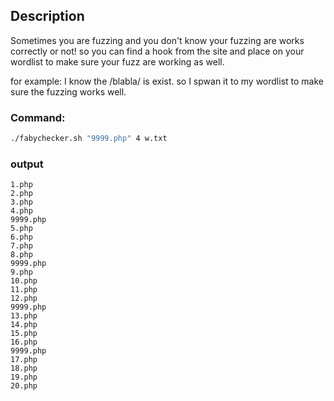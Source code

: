 ## Description

Sometimes you are fuzzing and you don't know your fuzzing are works correctly or not! so you can find a hook from the site and place on your wordlist to make sure your fuzz are working as well.

for example:
I know the /blabla/ is exist. so I spwan it to my wordlist to make sure the fuzzing works well.

### Command:
```sh
./fabychecker.sh "9999.php" 4 w.txt
```

### output

```
1.php
2.php
3.php
4.php
9999.php
5.php
6.php
7.php
8.php
9999.php
9.php
10.php
11.php
12.php
9999.php
13.php
14.php
15.php
16.php
9999.php
17.php
18.php
19.php
20.php
```
